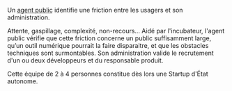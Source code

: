 Un <abbr title="D’un ministère ou d’un opérateur.">agent public</abbr> identifie une friction entre les usagers et son administration.

Attente, gaspillage, complexité, non-recours… Aidé par l'incubateur, l'agent public vérifie que cette friction concerne un public suffisamment large, qu’un outil numérique pourrait la faire disparaitre, et que les obstacles techniques sont surmontables. Son administration valide le recrutement d'un ou deux développeurs et du responsable produit.

Cette équipe de 2 à 4 personnes constitue dès lors une Startup d'État autonome.
